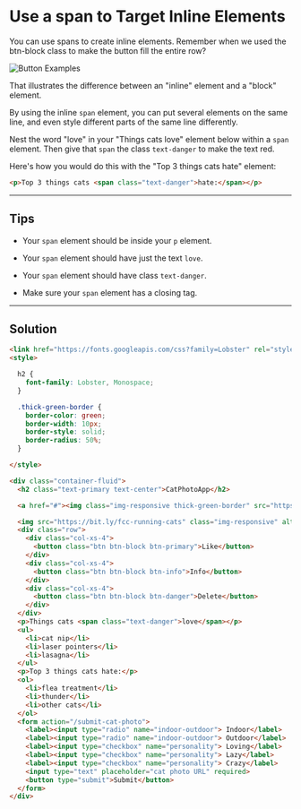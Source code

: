 # Use a span to Target Inline Elements

You can use spans to create inline elements. Remember when we used the btn-block class to make the button fill the entire row?

![Button Examples](https://i.imgur.com/PQTCbFp.png)

That illustrates the difference between an "inline" element and a "block" element.

By using the inline `span` element, you can put several elements on the same line, and even style different parts of the same line differently.

Nest the word "love" in your "Things cats love" element below within a `span` element. Then give that `span` the class `text-danger` to make the text red.

Here's how you would do this with the "Top 3 things cats hate" element:

```html
<p>Top 3 things cats <span class="text-danger">hate:</span></p>
```

---

## Tips

- Your `span` element should be inside your `p` element.

- Your `span` element should have just the text `love`.

- Your `span` element should have class `text-danger`.

- Make sure your `span` element has a closing tag.

---

## Solution

```html
<link href="https://fonts.googleapis.com/css?family=Lobster" rel="stylesheet" type="text/css">
<style>

  h2 {
    font-family: Lobster, Monospace;
  }

  .thick-green-border {
    border-color: green;
    border-width: 10px;
    border-style: solid;
    border-radius: 50%;
  }

</style>

<div class="container-fluid">
  <h2 class="text-primary text-center">CatPhotoApp</h2>

  <a href="#"><img class="img-responsive thick-green-border" src="https://bit.ly/fcc-relaxing-cat" alt="A cute orange cat lying on its back."></a>

  <img src="https://bit.ly/fcc-running-cats" class="img-responsive" alt="Three kittens running towards the camera.">
  <div class="row">
    <div class="col-xs-4">
      <button class="btn btn-block btn-primary">Like</button>
    </div>
    <div class="col-xs-4">
      <button class="btn btn-block btn-info">Info</button>
    </div>
    <div class="col-xs-4">
      <button class="btn btn-block btn-danger">Delete</button>
    </div>
  </div>
  <p>Things cats <span class="text-danger">love</span></p>
  <ul>
    <li>cat nip</li>
    <li>laser pointers</li>
    <li>lasagna</li>
  </ul>
  <p>Top 3 things cats hate:</p>
  <ol>
    <li>flea treatment</li>
    <li>thunder</li>
    <li>other cats</li>
  </ol>
  <form action="/submit-cat-photo">
    <label><input type="radio" name="indoor-outdoor"> Indoor</label>
    <label><input type="radio" name="indoor-outdoor"> Outdoor</label>
    <label><input type="checkbox" name="personality"> Loving</label>
    <label><input type="checkbox" name="personality"> Lazy</label>
    <label><input type="checkbox" name="personality"> Crazy</label>
    <input type="text" placeholder="cat photo URL" required>
    <button type="submit">Submit</button>
  </form>
</div>
```